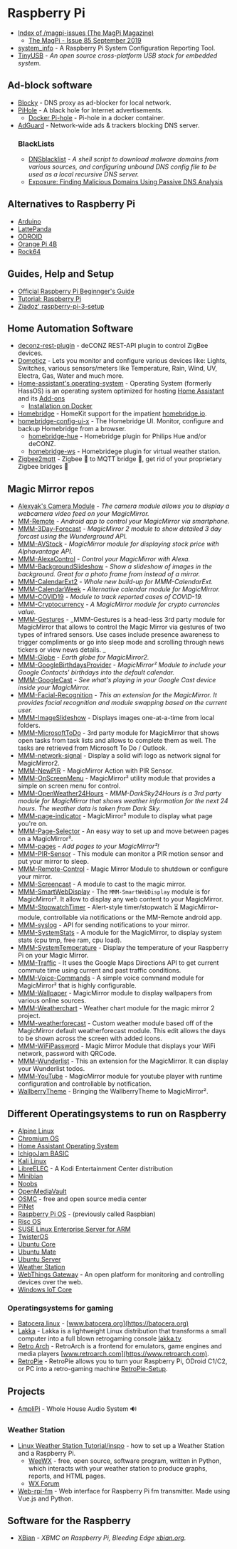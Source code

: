 # Raspberry Pi

- [Index of /magpi-issues (The MagPi Magazine)](https://www.raspberrypi.org/magpi-issues/)
  - [The MagPi - Issue 85 September 2019](https://www.raspberrypi.org/magpi-issues/MagPi85.pdf)
- [system_info](https://github.com/kencormack/system_info) - A Raspberry Pi System Configuration Reporting Tool.
- [TinyUSB](https://github.com/hathach/tinyusb) - _An open source cross-platform USB stack for embedded system._

## Ad-block software
- [Blocky](https://github.com/0xERR0R/blocky) - DNS proxy as ad-blocker for local network.
- [PiHole](https://github.com/pi-hole/pi-hole) - A black hole for Internet advertisements.
  - [Docker Pi-hole](https://github.com/pi-hole/docker-pi-hole) -  Pi-hole in a docker container.
- [AdGuard](https://github.com/AdguardTeam/AdguardHome) - Network-wide ads & trackers blocking DNS server.
  ### BlackLists
  - [DNSblacklist](https://github.com/farhanfaisal/DNSblacklist) - _A shell script to download malware domains from various sources, and configuring unbound DNS config file to be used as a local recursive DNS server._
  - [Exposure: Finding Malicious Domains Using Passive DNS Analysis](https://www.ndss-symposium.org/wp-content/uploads/2017/09/bilge2.pdf)

## Alternatives to Raspberry Pi
- [Arduino](https://www.arduino.cc)
- [LattePanda](https://www.lattepanda.com)
- [ODROID](https://www.hardkernel.com)
- [Orange Pi 4B](http://www.orangepi.org/Orange%20Pi%204B/)
- [Rock64](https://www.pine64.org/devices/single-board-computers/rock64/)

## Guides, Help and Setup
- [Official Raspberry Pi Beginnger's Guide](https://www.raspberrypi.org/magpi-issues/Beginners_Guide_v1.pdf)
- [Tutorial: Raspberry Pi](https://people.cs.clemson.edu/~yfeaste/cybersecurity/CPSC424/project/RaspberryPiTutorial.pdf)
- [Ziadoz' raspberry-pi-3-setup](https://github.com/ziadoz/raspberry-pi-3-setup)

## Home Automation Software
- [deconz-rest-plugin](https://github.com/dresden-elektronik/deconz-rest-plugin) - deCONZ REST-API plugin to control ZigBee devices.
- [Domoticz](https://github.com/domoticz/domoticz) - Lets you monitor and configure various devices like: Lights, Switches, various sensors/meters like Temperature, Rain, Wind, UV, Electra, Gas, Water and much more.
- [Home-assistant's operating-system](https://github.com/home-assistant/operating-system) - Operating System (formerly HassOS) is an operating system optimized for hosting [Home Assistant](https://www.home-assistant.io) and its [Add-ons](https://www.home-assistant.io/addons)
  - [Installation on Docker](https://www.home-assistant.io/docs/installation/docker)
- [Homebridge](https://github.com/homebridge/homebridge) - HomeKit support for the impatient [homebridge.io](https://homebridge.io).
- [homebridge-config-ui-x](https://github.com/oznu/homebridge-config-ui-x) - The Homebridge UI. Monitor, configure and backup Homebridge from a browser.
  - [homebridge-hue](https://github.com/ebaauw/homebridge-hue) - Homebridge plugin for Philips Hue and/or deCONZ.
  - [homebridge-ws](https://github.com/ebaauw/homebridge-ws) -  Homebridege plugin for virtual weather station.
- [Zigbee2mqtt](https://github.com/Koenkk/zigbee2mqtt) - Zigbee 🐝 to MQTT bridge 🌉, get rid of your proprietary Zigbee bridges 🔨

## Magic Mirror repos
- [Alexyak's Camera Module](https://github.com/alexyak/camera) - _The camera module allows you to display a webcamera video feed on your MagicMirror._
- [MM-Remote](https://github.com/Klettner/MM-Remote) - _Android app to control your MagicMirror via smartphone._
- [MMM-3Day-Forecast](https://github.com/nigel-daniels/MMM-3Day-Forecast) - _MagicMirror 2 module to show detailed 3 day forcast using the Wunderground API._
- [MMM-AVStock](https://github.com/lavolp3/MMM-AVStock) - _MagicMirror module for displaying stock price with Alphavantage API._
- [MMM-AlexaControl](https://github.com/JoChef2/MMM-AlexaControl) - _Control your MagicMirror with Alexa._
- [MMM-BackgroundSlideshow](https://github.com/darickc/MMM-BackgroundSlideshow) - _Show a slideshow of images in the background. Great for a photo frame from instead of a mirror._
- [MMM-CalendarExt2](https://github.com/MMM-CalendarExt2/MMM-CalendarExt2) - _Whole new build-up for MMM-CalendarExt._
- [MMM-CalendarWeek](https://github.com/heskja/MMM-CalendarWeek) - _Alternative calendar module for MagicMirror._
- [MMM-COVID19](https://github.com/bibaldo/MMM-COVID19) - _Module to track reported cases of COVID-19._
- [MMM-Cryptocurrency](https://github.com/matteodanelli/MMM-cryptocurrency) - _A MagicMirror module for crypto currencies value._
- [MMM-Gestures](https://github.com/thobach/MMM-Gestures) - _MMM-Gestures is a head-less 3rd party module for MagicMirror that allows to control the Magic Mirror via gestures of two types of infrared sensors. Use cases include presence awareness to trigger compliments or go into sleep mode and scrolling through news tickers or view news details. _
- [MMM-Globe](https://github.com/LukeSkywalker92/MMM-Globe) - _Earth globe for MagicMirror2._
- [MMM-GoogleBirthdaysProvider](https://github.com/PalatinCoder/MMM-GoogleBirthdaysProvider) - _MagicMirror² Module to include your Google Contacts' birthdays into the default calendar._
- [MMM-GoogleCast](https://github.com/ferferga/MMM-GoogleCast) - _See what's playing in your Google Cast device inside your MagicMirror._
- [MMM-Facial-Recognition](https://github.com/paviro/MMM-Facial-Recognition) - _This an extension for the MagicMirror. It provides facial recognition and module swapping based on the current user._
- [MMM-ImageSlideshow](https://github.com/AdamMoses-GitHub/MMM-ImageSlideshow) - Displays images one-at-a-time from local folders.
- [MMM-MicrosoftToDo](https://github.com/thobach/MMM-MicrosoftToDo) - 3rd party module for MagicMirror that shows open tasks from task lists and allows to complete them as well. The tasks are retrieved from Microsoft To Do / Outlook.
- [MMM-network-signal](https://github.com/PoOwAa/MMM-network-signal) - Display a solid wifi logo as network signal for MagicMirror2.
- [MMM-NewPIR](https://github.com/bugsounet/MMM-NewPIR) - MagicMirror Action with PIR Sensor.
- [MMM-OnScreenMenu](https://github.com/shbatm/MMM-OnScreenMenu) - MagicMirror² utility module that provides a simple on screen menu for control.
- [MMM-OpenWeather24Hours](https://github.com/thobach/MMM-OpenWeather24Hours) - _MMM-DarkSky24Hours is a 3rd party module for MagicMirror that shows weather information for the next 24 hours. The weather data is taken from Dark Sky._
- [MMM-page-indicator](https://github.com/edward-shen/MMM-page-indicator) - MagicMirror² module to display what page you're on.
- [MMM-Page-Selector](https://github.com/Veldrovive/MMM-Page-Selector) - An easy way to set up and move between pages on a MagicMirror².
- [MMM-pages](https://github.com/edward-shen/MMM-pages) - _Add pages to your MagicMirror²!_
- [MMM-PIR-Sensor](https://github.com/paviro/MMM-PIR-Sensor) - This module can monitor a PIR motion sensor and put your mirror to sleep. 
- [MMM-Remote-Control](https://github.com/Jopyth/MMM-Remote-Control) - Magic Mirror Module to shutdown or configure your mirror.
- [MMM-Screencast](https://github.com/kevinatown/MMM-Screencast) -  A module to cast to the magic mirror.
- [MMM-SmartWebDisplay](https://github.com/AgP42/MMM-SmartWebDisplay) - The `MMM-SmartWebDisplay` module is for MagicMirror². It allow to display any web content to your MagicMirror.
- [MMM-StopwatchTimer](https://github.com/Klettner/MMM-StopwatchTimer) - Alert-style timer/stopwatch ⏳ MagicMirror-module, controllable via notifications or the MM-Remote android app.
- [MMM-syslog](https://github.com/paviro/MMM-syslog) - API for sending notifications to your mirror.
- [MMM-SystemStats](https://github.com/BenRoe/MMM-SystemStats) - A module for the MagicMirror, to display system stats (cpu tmp, free ram, cpu load).
- [MMM-SystemTemperature](https://github.com/MichMich/mmm-systemtemperature) - Display the temperature of your Raspberry Pi on your Magic Mirror.
- [MMM-Traffic](https://github.com/SamLewis0602/MMM-Traffic) - It uses the Google Maps Directions API to get current commute time using current and past traffic conditions.
- [MMM-Voice-Commands](https://github.com/Veldrovive/MMM-Voice-Commands) - A simple voice command module for MagicMirror² that is highly configurable.
- [MMM-Wallpaper](https://github.com/kolbyjack/MMM-Wallpaper) - MagicMirror module to display wallpapers from various online sources.
- [MMM-Weatherchart](https://github.com/paphko/mmm-weatherchart) - Weather chart module for the magic mirror 2 project.
- [MMM-weatherforecast](https://github.com/jharttech/MMM-weatherforecast) - Custom weather module based off of the MagicMirror default weatherforecast module. This edit allows the days to be shown across the screen with added icons.
- [MMM-WiFiPassword](https://github.com/TeraTech/MMM-WiFiPassword) - Magic Mirror Module that displays your WiFi network, password with QRCode.
- [MMM-Wunderlist](https://github.com/paviro/MMM-Wunderlist) - This an extension for the MagicMirror. It can display your Wunderlist todos.
- [MMM-YouTube](https://github.com/Anonym-tsk/MMM-YouTube) - MagicMirror module for youtube player with runtime configuration and controllable by notification.
- [WallberryTheme](https://github.com/delightedCrow/WallberryTheme) - Bringing the WallberryTheme to MagicMirror².

## Different Operatingsystems to run on Raspberry
- [Alpine Linux](https://wiki.alpinelinux.org/wiki/Raspberry_Pi)
- [Chromium OS](https://github.com/FydeOS/chromium_os-raspberry_pi)
- [Home Assistant Operating System](https://github.com/home-assistant/operating-system)
- [IchigoJam BASIC](https://ichigojam.github.io/RPi)
- [Kali Linux](https://www.kali.org/docs/arm/raspberry-pi-full-encryption)
- [LibreELEC](https://libreelec.tv/) - A Kodi Entertainment Center distribution
- [Minibian](https://minibianpi.wordpress.com/)
- [Noobs](https://www.raspberrypi.org/downloads/noobs/)
- [OpenMediaVault](https://www.openmediavault.org)
- [OSMC](https://osmc.tv/) - free and open source media center
- [PiNet](http://pinet.org.uk/)
- [Raspberry Pi OS](https://www.raspberrypi.org/downloads/raspberry-pi-os/) - (previously called Raspbian)
- [Risc OS](https://www.riscosopen.org/content/downloads/raspberry-pi)
- [SUSE Linux Enterprise Server for ARM](https://www.suse.com/products/arm)
- [TwisterOS](https://twisteros.com)
- [Ubuntu Core](https://ubuntu.com/download/raspberry-pi-core)
- [Ubuntu Mate](https://ubuntu-mate.org/ports/raspberry-pi)
- [Ubuntu Server](https://ubuntu.com/download/raspberry-pi)
- [Weather Station](https://downloads.raspberrypi.org/weather_station/images/weather_station-2018-01-14)
- [WebThings Gateway](https://iot.mozilla.org/gateway/) - An open platform for monitoring and controlling devices over the web.
- [Windows IoT Core](https://www.microsoft.com/en-us/software-download/windows10iotcore)

 ### Operatingsystems for gaming
   - [Batocera.linux](https://github.com/batocera-linux/batocera.linux) - [www.batocera.org](https://batocera.org)
   - [Lakka](https://github.com/libretro/Lakka-LibreELEC) - Lakka is a lightweight Linux distribution that transforms a small computer into a full blown retrogaming console [lakka.tv](http://www.lakka.tv).
   - [Retro Arch](https://github.com/libretro/RetroArch) - RetroArch is a frontend for emulators, game engines and media players [www.retroarch.com](https://www.retroarch.com).
   - [RetroPie](https://retropie.org.uk/) - RetroPie allows you to turn your Raspberry Pi, ODroid C1/C2, or PC into a retro-gaming machine [RetroPie-Setup](https://github.com/RetroPie/RetroPie-Setup).

## Projects
- [AmpliPi](https://github.com/micro-nova/AmpliPi) - Whole House Audio System 🔊

### Weather Station
- [Linux Weather Station Tutorial/inspo](https://www.landoflinux.com/linux_raspberry_pi_weather_station.html) - how to set up a Weather Station and a Raspberry Pi.
  - [WeeWX](http://weewx.com) - free, open source, software program, written in Python, which interacts with your weather station to produce graphs, reports, and HTML pages.
  - [WX Forum](https://www.wxforum.net/)
- [Web-rpi-fm](https://github.com/dawiddyd/web-rpi-fm) - Web interface for Raspberry Pi fm transmitter. Made using Vue.js and Python.
## Software for the Raspberry
- [XBian](https://github.com/xbianonpi/xbian) - _XBMC on Raspberry Pi, Bleeding Edge [xbian.org](https://xbian.org)._




